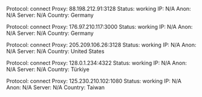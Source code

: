 Protocol: connect
Proxy: 88.198.212.91:3128
Status: working
IP: N/A
Anon: N/A
Server: N/A
Country: Germany

Protocol: connect
Proxy: 176.97.210.117:3000
Status: working
IP: N/A
Anon: N/A
Server: N/A
Country: Germany

Protocol: connect
Proxy: 205.209.106.26:3128
Status: working
IP: N/A
Anon: N/A
Server: N/A
Country: United States

Protocol: connect
Proxy: 128.0.1.234:4322
Status: working
IP: N/A
Anon: N/A
Server: N/A
Country: Türkiye

Protocol: connect
Proxy: 125.230.210.102:1080
Status: working
IP: N/A
Anon: N/A
Server: N/A
Country: Taiwan

